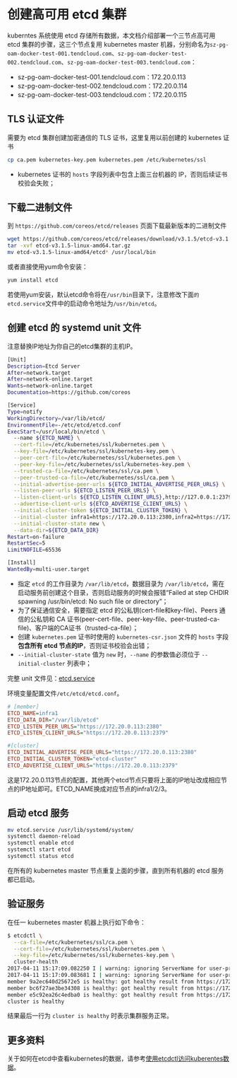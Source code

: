 # 创建高可用 etcd 集群

kuberntes 系统使用 etcd 存储所有数据，本文档介绍部署一个三节点高可用 etcd 集群的步骤，这三个节点复用 kubernetes master 机器，分别命名为`sz-pg-oam-docker-test-001.tendcloud.com`、`sz-pg-oam-docker-test-002.tendcloud.com`、`sz-pg-oam-docker-test-003.tendcloud.com`：

+ sz-pg-oam-docker-test-001.tendcloud.com：172.20.0.113
+ sz-pg-oam-docker-test-002.tendcloud.com：172.20.0.114
+ sz-pg-oam-docker-test-003.tendcloud.com：172.20.0.115

## TLS 认证文件

需要为 etcd 集群创建加密通信的 TLS 证书，这里复用以前创建的 kubernetes 证书

``` bash
cp ca.pem kubernetes-key.pem kubernetes.pem /etc/kubernetes/ssl
```

+ kubernetes 证书的 `hosts` 字段列表中包含上面三台机器的 IP，否则后续证书校验会失败；

## 下载二进制文件

到 `https://github.com/coreos/etcd/releases` 页面下载最新版本的二进制文件

``` bash
wget https://github.com/coreos/etcd/releases/download/v3.1.5/etcd-v3.1.5-linux-amd64.tar.gz
tar -xvf etcd-v3.1.5-linux-amd64.tar.gz
mv etcd-v3.1.5-linux-amd64/etcd* /usr/local/bin
```

或者直接使用yum命令安装：

```bash
yum install etcd
```

若使用yum安装，默认etcd命令将在`/usr/bin`目录下，注意修改下面`的etcd.service`文件中的启动命令地址为`/usr/bin/etcd`。

## 创建 etcd 的 systemd unit 文件

注意替换IP地址为你自己的etcd集群的主机IP。

``` bash
[Unit]
Description=Etcd Server
After=network.target
After=network-online.target
Wants=network-online.target
Documentation=https://github.com/coreos

[Service]
Type=notify
WorkingDirectory=/var/lib/etcd/
EnvironmentFile=-/etc/etcd/etcd.conf
ExecStart=/usr/local/bin/etcd \
  --name ${ETCD_NAME} \
  --cert-file=/etc/kubernetes/ssl/kubernetes.pem \
  --key-file=/etc/kubernetes/ssl/kubernetes-key.pem \
  --peer-cert-file=/etc/kubernetes/ssl/kubernetes.pem \
  --peer-key-file=/etc/kubernetes/ssl/kubernetes-key.pem \
  --trusted-ca-file=/etc/kubernetes/ssl/ca.pem \
  --peer-trusted-ca-file=/etc/kubernetes/ssl/ca.pem \
  --initial-advertise-peer-urls ${ETCD_INITIAL_ADVERTISE_PEER_URLS} \
  --listen-peer-urls ${ETCD_LISTEN_PEER_URLS} \
  --listen-client-urls ${ETCD_LISTEN_CLIENT_URLS},http://127.0.0.1:2379 \
  --advertise-client-urls ${ETCD_ADVERTISE_CLIENT_URLS} \
  --initial-cluster-token ${ETCD_INITIAL_CLUSTER_TOKEN} \
  --initial-cluster infra1=https://172.20.0.113:2380,infra2=https://172.20.0.114:2380,infra3=https://172.20.0.115:2380 \
  --initial-cluster-state new \
  --data-dir=${ETCD_DATA_DIR}
Restart=on-failure
RestartSec=5
LimitNOFILE=65536

[Install]
WantedBy=multi-user.target
```

+ 指定 `etcd` 的工作目录为 `/var/lib/etcd`，数据目录为 `/var/lib/etcd`，需在启动服务前创建这个目录，否则启动服务的时候会报错“Failed at step CHDIR spawning /usr/bin/etcd: No such file or directory”；
+ 为了保证通信安全，需要指定 etcd 的公私钥(cert-file和key-file)、Peers 通信的公私钥和 CA 证书(peer-cert-file、peer-key-file、peer-trusted-ca-file)、客户端的CA证书（trusted-ca-file）；
+ 创建 `kubernetes.pem` 证书时使用的 `kubernetes-csr.json` 文件的 `hosts` 字段**包含所有 etcd 节点的IP**，否则证书校验会出错；
+ `--initial-cluster-state` 值为 `new` 时，`--name` 的参数值必须位于 `--initial-cluster` 列表中；

完整 unit 文件见：[etcd.service](../systemd/etcd.service)

环境变量配置文件`/etc/etcd/etcd.conf`。

```ini
# [member]
ETCD_NAME=infra1
ETCD_DATA_DIR="/var/lib/etcd"
ETCD_LISTEN_PEER_URLS="https://172.20.0.113:2380"
ETCD_LISTEN_CLIENT_URLS="https://172.20.0.113:2379"

#[cluster]
ETCD_INITIAL_ADVERTISE_PEER_URLS="https://172.20.0.113:2380"
ETCD_INITIAL_CLUSTER_TOKEN="etcd-cluster"
ETCD_ADVERTISE_CLIENT_URLS="https://172.20.0.113:2379"
```

这是172.20.0.113节点的配置，其他两个etcd节点只要将上面的IP地址改成相应节点的IP地址即可。ETCD_NAME换成对应节点的infra1/2/3。

## 启动 etcd 服务

``` bash
mv etcd.service /usr/lib/systemd/system/
systemctl daemon-reload
systemctl enable etcd
systemctl start etcd
systemctl status etcd
```

在所有的 kubernetes master 节点重复上面的步骤，直到所有机器的 etcd 服务都已启动。

## 验证服务

在任一 kubernetes master 机器上执行如下命令：

``` bash
$ etcdctl \
  --ca-file=/etc/kubernetes/ssl/ca.pem \
  --cert-file=/etc/kubernetes/ssl/kubernetes.pem \
  --key-file=/etc/kubernetes/ssl/kubernetes-key.pem \
  cluster-health
2017-04-11 15:17:09.082250 I | warning: ignoring ServerName for user-provided CA for backwards compatibility is deprecated
2017-04-11 15:17:09.083681 I | warning: ignoring ServerName for user-provided CA for backwards compatibility is deprecated
member 9a2ec640d25672e5 is healthy: got healthy result from https://172.20.0.115:2379
member bc6f27ae3be34308 is healthy: got healthy result from https://172.20.0.114:2379
member e5c92ea26c4edba0 is healthy: got healthy result from https://172.20.0.113:2379
cluster is healthy
```

结果最后一行为 `cluster is healthy` 时表示集群服务正常。

## 更多资料

关于如何在etcd中查看kubernetes的数据，请参考[使用etcdctl访问kuberentes数据](../guide/using-etcdctl-to-access-kubernetes-data.md)。

